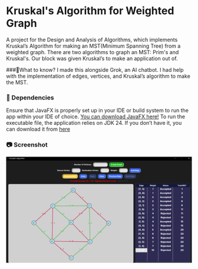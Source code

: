 # Kruskal's Algorithm for Weighted Graph
A project for the Design and Analysis of Algorithms, which implements Kruskal’s Algorithm for making an MST(Minimum Spanning Tree) from a weighted graph. There are two algorithms to graph an MST: Prim's and Kruskal's. Our block was given Kruskal’s to make an application out of.

###📎What to know?
I made this alongside Grok, an AI chatbot. I had help with the implementation of edges, vertices, and Kruskal’s algorithm to make the MST.

### 💼 Dependencies
Ensure that JavaFX is properly set up in your IDE or build system to run the app within your IDE of choice. [You can download JavaFX here!](https://openjfx.io)
To run the executable file, the application relies on JDK 24. If you don’t have it, you can download it from [here](https://www.oracle.com/ph/java/technologies/downloads/)

### 📷 Screenshot
![Screenshot of the Application](src/main/resources/Images/kruskalpng.png)
